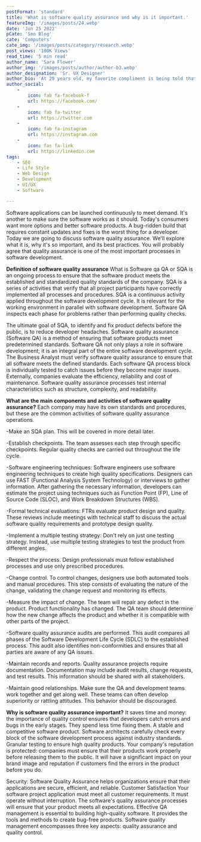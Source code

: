 ```yaml
---
postFormat: 'standard'
title: 'What is software quality assurance and why is it important.'
featureImg: '/images/posts/24.webp'
date: 'Jun 25 2022'
pCate: 'Seo Blog'
cate: 'Computers'
cate_img: '/images/posts/category/research.webp'
post_views: '100K Views'
read_time: '5 min read'
author_name: 'Sara Flower'
author_img: '/images/posts/author/author-b3.webp'
author_designation: 'Sr. UX Designer'
author_bio: 'At 29 years old, my favorite compliment is being told that I look like my mom. Seeing myself in her image, like this daughter up top, makes me so proud of how far I�ve come, and so thankful for where I come from.'
author_social:
    -
        icon: fab fa-facebook-f
        url: https://facebook.com/
    -
        icon: fab fa-twitter
        url: https://twitter.com
    -
        icon: fab fa-instagram
        url: https://instagram.com
    - 
        icon: fas fa-link
        url: https://linkedin.com
tags: 
    - SEO
    - Life Style
    - Web Design
    - Development
    - UI/UX
    - Software

---
```


Software applications can be launched continuously to meet demand. It's another to make sure the software works as it should. Today's consumers want more options and better software products. A bug-ridden build that requires constant updates and fixes is the worst thing for a developer. Today we are going to discuss software quality assurance. We'll explore what it is, why it's so important, and its best practices. You will probably agree that quality assurance is one of the most important processes in software development.

**Definition of software quality assurance**
What is Software qa QA or SQA is an ongoing process to ensure that the software product meets the established and standardized quality standards of the company. SQA is a series of activities that verify that all project participants have correctly implemented all processes and procedures. SQA is a continuous activity applied throughout the software development cycle. It is relevant for the working environment in parallel with software development. Software QA inspects each phase for problems rather than performing quality checks.

The ultimate goal of SQA, to identify and fix product defects before the public, is to reduce developer headaches. Software quality assurance (Software QA) is a method of ensuring that software products meet predetermined standards. Software QA not only plays a role in software development; it is an integral part of the entire software development cycle. The Business Analyst must verify software quality assurance to ensure that all software meets the defined standards. Each software QA process block is individually tested to catch issues before they become major issues. Externally, companies evaluate the efficiency, reliability and cost of maintenance. Software quality assurance processes test internal characteristics such as structure, complexity, and readability.

**What are the main components and activities of software quality assurance?**
Each company may have its own standards and procedures, but these are the common activities of software quality assurance operations.

-Make an SQA plan. This will be covered in more detail later.

-Establish checkpoints. The team assesses each step through specific checkpoints. Regular quality checks are carried out throughout the life cycle.

-Software engineering techniques: Software engineers use software engineering techniques to create high quality specifications. Designers can use FAST (Functional Analysis System Technology) or interviews to gather information. After gathering the necessary information, developers can estimate the project using techniques such as Function Point (FP), Line of Source Code (SLOC), and Work Breakdown Structures (WBS).

-Formal technical evaluations: FTRs evaluate product design and quality. These reviews include meetings with technical staff to discuss the actual software quality requirements and prototype design quality.

-Implement a multiple testing strategy: Don't rely on just one testing strategy. Instead, use multiple testing strategies to test the product from different angles.

-Respect the process. Design professionals must follow established processes and use only prescribed procedures.

-Change control. To control changes, designers use both automated tools and manual procedures. This step consists of evaluating the nature of the change, validating the change request and monitoring its effects.

-Measure the impact of change. The team will repair any defect in the product. Product functionality has changed. The QA team should determine how the new change affects the product and whether it is compatible with other parts of the project.

-Software quality assurance audits are performed. This audit compares all phases of the Software Development Life Cycle (SDLC) to the established process. This audit also identifies non-conformities and ensures that all parties are aware of any QA issues.

-Maintain records and reports. Quality assurance projects require documentation. Documentation may include audit results, change requests, and test results. This information should be shared with all stakeholders.

-Maintain good relationships. Make sure the QA and development teams work together and get along well. These teams can often develop superiority or rattling attitudes. This behavior should be discouraged.

**Why is software quality assurance important?**
It saves time and money: the importance of quality control ensures that developers catch errors and bugs in the early stages. They spend less time fixing them. A stable and competitive software product. Software architects carefully check every block of the software development process against industry standards. Granular testing to ensure high quality products. Your company's reputation is protected: companies must ensure that their products work properly before releasing them to the public. It will have a significant impact on your brand image and reputation if customers find the errors in the product before you do.

Security: Software Quality Assurance helps organizations ensure that their applications are secure, efficient, and reliable. Customer Satisfaction Your software project application must meet all customer requirements. It must operate without interruption. The software's quality assurance processes will ensure that your product meets all expectations. Effective QA management is essential to building high-quality software. It provides the tools and methods to create bug-free products. Software quality management encompasses three key aspects: quality assurance and quality control.
